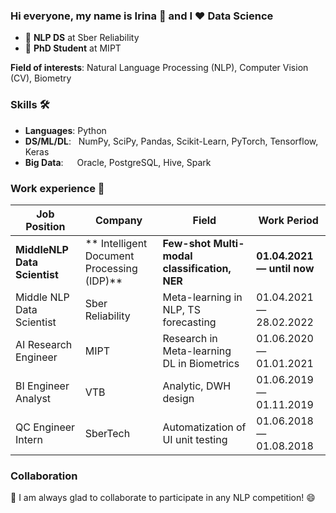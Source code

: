 ### Hi everyone, my name is Irina 👋 and I ❤️ Data Science

- 🔭 **NLP DS** at Sber Reliability 
- 🌱 **PhD Student** at MIPT

**Field of interests**: Natural Language Processing (NLP), Computer Vision (CV), Biometry

### Skills 🛠️
- **Languages**:        Python
- **DS/ML/DL**: &nbsp;  NumPy, SciPy, Pandas, Scikit-Learn, PyTorch, Tensorflow, Keras
- **Big Data**:  &emsp; Oracle, PostgreSQL, Hive, Spark

### Work experience 👔
| Job Position          | Company        | Field                           | Work Period                |
| --------------------- | -------------- | ------------------------------- | -------------------------- |
| **MiddleNLP Data Scientist**     | ** Intelligent Document Processing (IDP)**    | **Few-shot Multi-modal classification, NER**      | **01.04.2021 — until now** |
| Middle NLP Data Scientist  | Sber Reliability | Meta-learning in NLP, TS forecasting        | 01.04.2021 — 28.02.2022    |
| AI Research Engineer    | MIPT  | Research in Meta-learning DL in Biometrics   | 01.06.2020 — 01.01.2021 |
| BI Engineer Analyst  | VTB     | Analytic, DWH design | 01.06.2019 — 01.11.2019    |
| QC Engineer Intern | SberTech    | Automatization of UI unit testing      | 01.06.2018 — 01.08.2018    |


### Collaboration
👯 I am always glad to collaborate to participate in any NLP competition! 😄

<!--
**IrinaArmstrong/IrinaArmstrong** is a ✨ _special_ ✨ repository because its `README.md` (this file) appears on your GitHub profile.

Here are some ideas to get you started:

- 🔭 I’m currently working on ...
- 🌱 I’m currently learning ...
- 👯 I’m looking to collaborate on ...
- 🤔 I’m looking for help with ...
- 💬 Ask me about ...
- 📫 How to reach me: ...
- 😄 Pronouns: ...
- ⚡ Fun fact: ...
-->
